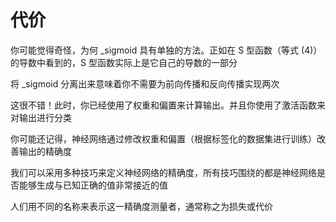 # 代价

你可能觉得奇怪，为何 _sigmoid 具有单独的方法。正如在 S 型函数（等式 (4)）的导数中看到的，S 型函数实际上是它自己的导数的一部分

将 _sigmoid 分离出来意味着你不需要为前向传播和反向传播实现两次

这很不错！此时，你已经使用了权重和偏置来计算输出。并且你使用了激活函数来对输出进行分类

你可能还记得，神经网络通过修改权重和偏置（根据标签化的数据集进行训练）改善输出的精确度

我们可以采用多种技巧来定义神经网络的精确度，所有技巧围绕的都是神经网络是否能够生成与已知正确的值非常接近的值

人们用不同的名称来表示这一精确度测量者，通常称之为损失或代价
